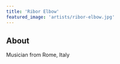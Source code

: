```yaml
---
title: 'Ribor Elbow'
featured_image: 'artists/ribor-elbow.jpg'
---
```


## About

Musician from Rome, Italy
